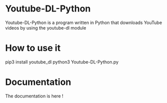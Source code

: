 # Youtube-DL-Python

Youtube-DL-Python is a program written in Python that downloads YouTube videos by using the youtube-dl module

# How to use it

pip3 install youtube_dl
python3 Youtube-DL-Python.py

# Documentation

The documentation is here ! 
